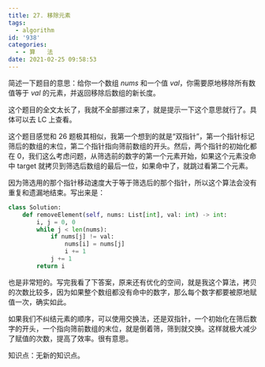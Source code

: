 ```yaml
---
title: 27. 移除元素
tags:
  - algorithm
id: '938'
categories:
  - - 算　　法
date: 2021-02-25 09:58:53
---
```


简述一下题目的意思：给你一个数组 _nums_ 和一个值 _val_，你需要原地移除所有数值等于 _val_ 的元素，并返回移除后数组的新长度。

这个题目的全文太长了，我就不全部挪过来了，就是提示一下这个意思就行了。具体可以去 LC 上查看。

这个题目感觉和 26 题极其相似，我第一个想到的就是“双指针”，第一个指针标记筛后的数组的末位，第二个指针指向筛前数组的开头。然后，两个指针的初始化都在 0，我们这么考虑问题，从筛选前的数字的第一个元素开始，如果这个元素没命中 target 就拷贝到筛选后数组的最后一位，如果命中了，就跳过看第二个元素。

因为筛选用的那个指针移动速度大于等于筛选后的那个指针，所以这个算法会没有重复和遗漏地结束。写出来是：

```python
class Solution:
    def removeElement(self, nums: List[int], val: int) -> int:
        i, j = 0, 0
        while j < len(nums):
            if nums[j] != val:
                nums[i] = nums[j]
                i += 1
            j += 1 
        return i
```

也是非常短的。写完我看了下答案，原来还有优化的空间，就是我这个算法，拷贝的次数比较多，因为如果整个数组都没有命中的数字，那么每个数字都要被原地赋值一次，确实如此。

如果我们不纠结元素的顺序，可以使用交换法，还是双指针，一个初始化在筛后数字的开头，一个指向筛前数组的末位，就是倒着筛，筛到就交换。这样就极大减少了赋值的次数，提高了效率。很有意思。

知识点：无新的知识点。